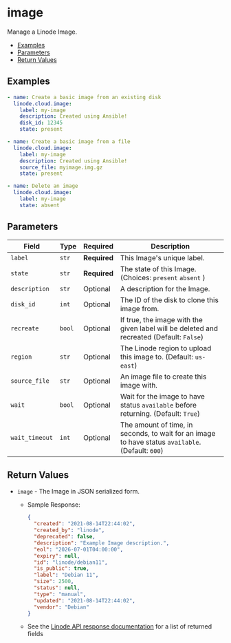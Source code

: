 # image

Manage a Linode Image.


- [Examples](#examples)
- [Parameters](#parameters)
- [Return Values](#return-values)

## Examples

```yaml
- name: Create a basic image from an existing disk
  linode.cloud.image:
    label: my-image
    description: Created using Ansible!
    disk_id: 12345
    state: present
```

```yaml
- name: Create a basic image from a file
  linode.cloud.image:
    label: my-image
    description: Created using Ansible!
    source_file: myimage.img.gz
    state: present
```

```yaml
- name: Delete an image
  linode.cloud.image:
    label: my-image
    state: absent
```










## Parameters

| Field     | Type | Required | Description                                                                  |
|-----------|------|----------|------------------------------------------------------------------------------|
| `label` | `str` | **Required** | This Image's unique label.   |
| `state` | `str` | **Required** | The state of this Image.  (Choices:  `present`  `absent` ) |
| `description` | `str` | Optional | A description for the Image.   |
| `disk_id` | `int` | Optional | The ID of the disk to clone this image from.   |
| `recreate` | `bool` | Optional | If true, the image with the given label will be deleted and recreated  (Default: `False`) |
| `region` | `str` | Optional | The Linode region to upload this image to.  (Default: `us-east`) |
| `source_file` | `str` | Optional | An image file to create this image with.   |
| `wait` | `bool` | Optional | Wait for the image to have status `available` before returning.  (Default: `True`) |
| `wait_timeout` | `int` | Optional | The amount of time, in seconds, to wait for an image to have status `available`.  (Default: `600`) |






## Return Values

- `image` - The Image in JSON serialized form.

    - Sample Response:
        ```json
        {
          "created": "2021-08-14T22:44:02",
          "created_by": "linode",
          "deprecated": false,
          "description": "Example Image description.",
          "eol": "2026-07-01T04:00:00",
          "expiry": null,
          "id": "linode/debian11",
          "is_public": true,
          "label": "Debian 11",
          "size": 2500,
          "status": null,
          "type": "manual",
          "updated": "2021-08-14T22:44:02",
          "vendor": "Debian"
        }
        ```
    - See the [Linode API response documentation](https://www.linode.com/docs/api/images/#image-view__response-samples) for a list of returned fields



